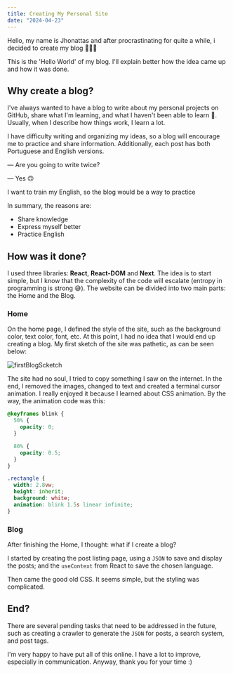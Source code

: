 ```yaml
---
title: Creating My Personal Site
date: "2024-04-23"
---
```


Hello, my name is Jhonattas and after procrastinating for quite a while, i decided to create my blog 🎉🎉🎉

This is the 'Hello World' of my blog. I'll explain better how the idea came up and how it was done.

## Why create a blog?

I've always wanted to have a blog to write about my personal projects on GitHub, share what I'm learning, and what I haven't been able to learn 🫠. Usually, when I describe how things work, I learn a lot.

I have difficulty writing and organizing my ideas, so a blog will encourage me to practice and share information. Additionally, each post has both Portuguese and English versions.

— Are you going to write twice?

— Yes 🙃

I want to train my English, so the blog would be a way to practice

In summary, the reasons are:

- Share knowledge
- Express myself better
- Practice English

## How was it done?

I used three libraries: **React**, **React-DOM** and **Next**. The idea is to start simple, but I know that the complexity of the code will escalate (entropy in programming is strong 😅). The website can be divided into two main parts: the Home and the Blog.

### Home

On the home page, I defined the style of the site, such as the background color, text color, font, etc. At this point, I had no idea that I would end up creating a blog. My first sketch of the site was pathetic, as can be seen below:

![firstBlogScketch](/firstBlogScketch.jpg)

The site had no soul, I tried to copy something I saw on the internet. In the end, I removed the images, changed to text and created a terminal cursor animation. I really enjoyed it because I learned about CSS animation. By the way, the animation code was this:

```css
@keyframes blink {
  50% {
    opacity: 0;
  }

  80% {
    opacity: 0.5;
  }
}

.rectangle {
  width: 2.8vw;
  height: inherit;
  background: white;
  animation: blink 1.5s linear infinite;
}
```

### Blog

After finishing the Home, I thought: what if I create a blog?

I started by creating the post listing page, using a `JSON` to save and display the posts; and the `useContext` from React to save the chosen language.

Then came the good old CSS. It seems simple, but the styling was complicated.

## End?

There are several pending tasks that need to be addressed in the future, such as creating a crawler to generate the `JSON` for posts, a search system, and post tags.

I'm very happy to have put all of this online. I have a lot to improve, especially in communication. Anyway, thank you for your time :)
